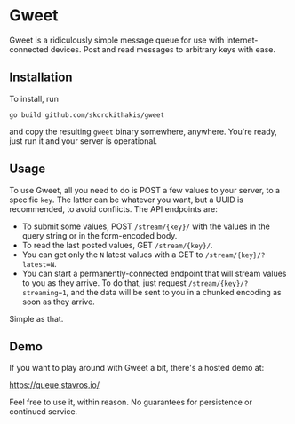Gweet
=====
Gweet is a ridiculously simple message queue for use with internet-connected devices. Post and read messages to
arbitrary keys with ease.


Installation
------------

To install, run

```
go build github.com/skorokithakis/gweet
```

and copy the resulting `gweet` binary somewhere, anywhere. You're ready, just run it and your server is operational.


Usage
-----

To use Gweet, all you need to do is POST a few values to your server, to a specific `key`. The latter can be
whatever you want, but a UUID is recommended, to avoid conflicts.
The API endpoints are:

* To submit some values, POST `/stream/{key}/` with the values in the query string or in the form-encoded body.
* To read the last posted values, GET `/stream/{key}/`.
* You can get only the `N` latest values with a GET to `/stream/{key}/?latest=N`.
* You can start a permanently-connected endpoint that will stream values to you as they arrive. To do that, just
request `/stream/{key}/?streaming=1`, and the data will be sent to you in a chunked encoding as soon as they arrive.

Simple as that.


Demo
----

If you want to play around with Gweet a bit, there's a hosted demo at:

https://queue.stavros.io/

Feel free to use it, within reason. No guarantees for persistence or continued service.
